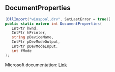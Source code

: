 ## DocumentProperties

```csharp
[DllImport("winspool.drv", SetLastError = true)]
public static extern int DocumentProperties(
   IntPtr hwnd,
   IntPtr hPrinter,
   string pDeviceName,
   IntPtr pDevModeOutput,
   IntPtr pDevModeInput,
   int fMode
);
```

Microsoft documentation: [Link](https://learn.microsoft.com/en-us/windows/win32/printdocs/documentproperties)

